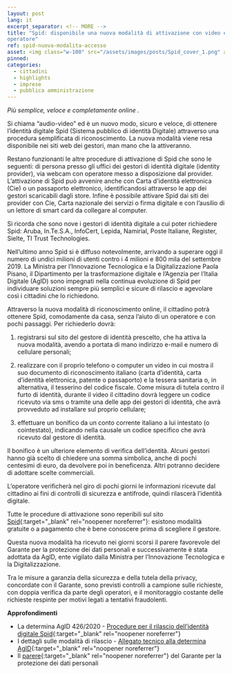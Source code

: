```yaml
---
layout: post
lang: it
excerpt_separator: <!-- MORE -->
title: "Spid: disponibile una nuova modalità di attivazione con video e senza 
operatore"
ref: spid-nuova-modalita-accesso
asset: <img class="w-100" src="/assets/images/posts/Spid_cover_1.png" alt="Le novità su Spid"/>
pinned:
categories:
  - cittadini
  - highlights
  - imprese
  - pubblica amministrazione
---
```


_Più semplice, veloce e completamente online ._

<!-- MORE -->

Si chiama “audio-video” ed è un nuovo modo, sicuro e veloce, di ottenere l’identità digitale Spid (Sistema pubblico di identità Digitale) attraverso una procedura semplificata  di riconoscimento. La nuova modalità viene resa disponibile nei siti web dei gestori, man mano che la attiveranno.

Restano funzionanti le altre procedure di attivazione di Spid che sono le seguenti: di persona presso gli uffici dei gestori di identità digitale (identity provider), via webcam con operatore messo a disposizione dal provider. L’attivazione di Spid può avvenire anche con Carta d'identità elettronica (Cie) o un passaporto elettronico, identificandosi attraverso le app dei gestori scaricabili dagli store. Infine è possibile attivare Spid dai siti dei provider con Cie, Carta nazionale dei servizi o firma digitale e con l’ausilio di un lettore di smart card da collegare al computer.

Si ricorda che sono nove i gestori di identità digitale a cui poter richiedere Spid:  Aruba, In.Te.S.A., InfoCert, Lepida, Namirial, Poste Italiane, Register, Sielte, TI Trust Technologies.

Nell’ultimo anno Spid si è diffuso notevolmente, arrivando a superare oggi il numero di undici milioni di utenti contro i 4 milioni e 800 mila del settembre 2019. La Ministra per l’Innovazione Tecnologica e la Digitalizzazione Paola Pisano, il Dipartimento per la trasformazione digitale  e l’Agenzia per l’Italia Digitale (AgID) sono impegnati nella continua evoluzione di Spid per individuare soluzioni sempre più semplici e sicure di rilascio e agevolare così i cittadini che lo richiedono.

Attraverso la nuova modalità di riconoscimento online, il cittadino potrà ottenere Spid, comodamente da casa, senza l’aiuto di un operatore e con pochi passaggi. Per richiederlo dovrà:

1. registrarsi sul sito del gestore di identità prescelto, che ha attiva la nuova modalità, avendo a portata di mano indirizzo e-mail e numero di cellulare personali;

2. realizzare con il proprio telefono o computer un video in cui mostra il suo documento di  riconoscimento italiano (carta d’identità, carta d’identità elettronica, patente o passaporto) e la tessera sanitaria o, 
in alternativa, il tesserino del codice fiscale. Come misura di tutela contro il furto di identità, durante il video il cittadino dovrà leggere un codice ricevuto via sms o tramite una delle app dei gestori di identità, che avrà provveduto ad installare sul proprio cellulare;

3. effettuare un bonifico da un conto corrente italiano a lui intestato (o cointestato), indicando nella causale un codice specifico che avrà ricevuto dal gestore di identità.

Il bonifico è un ulteriore elemento di verifica dell’identità. Alcuni gestori hanno già scelto di chiedere una somma simbolica, anche di pochi centesimi di euro, da devolvere poi in beneficenza. Altri potranno decidere di adottare scelte commerciali.

L’operatore verificherà nel giro di pochi giorni le informazioni ricevute dal cittadino ai fini di controlli  di sicurezza e antifrode, quindi rilascerà l’identità digitale. 

Tutte le procedure di attivazione sono reperibili sul sito [Spid](https://www.spid.gov.it/){:target="_blank" rel="noopener noreferrer"}: esistono modalità gratuite o a pagamento che è bene conoscere prima di scegliere il gestore. 

Questa nuova modalità ha ricevuto nei giorni scorsi il parere favorevole del Garante per la protezione dei dati personali e successivamente è stata adottata da AgID, ente vigilato dalla Ministra per l’Innovazione Tecnologica e la Digitalizzazione.

Tra le misure a garanzia della sicurezza e della tutela della privacy, concordate con il Garante, sono previsti controlli a campione sulle richieste, con doppia verifica da parte degli operatori, e il monitoraggio costante delle richieste respinte per motivi legati a tentativi fraudolenti. 

**Approfondimenti**

- La determina AgID 426/2020 - [Procedure per il rilascio dell’identità digitale Spid](https://www.agid.gov.it/sites/default/files/repository_files/426_dt_dg_n._426_-_1_ott_2020_-_determinazione_avbonifico.pdf){:target="_blank" rel="noopener noreferrer"}
- I dettagli sulle modalità di rilascio - [Allegato tecnico alla determina AgID](https://www.agid.gov.it/sites/default/files/repository_files/allegato-determinazione_avbonifico_v.1.0.pdf){:target="_blank" rel="noopener noreferrer"}
- Il [parere](https://www.garanteprivacy.it/web/guest/home/docweb/-/docweb-display/docweb/9461061){:target="_blank" rel="noopener noreferrer"} del Garante per la protezione dei dati personali 
